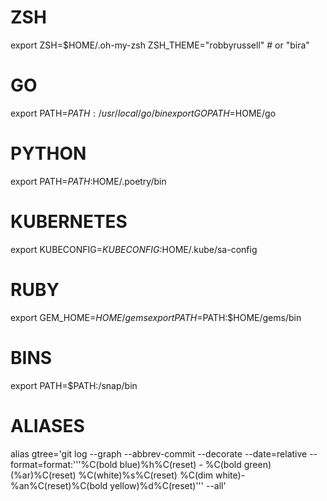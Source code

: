 # ZSH
export ZSH=$HOME/.oh-my-zsh
ZSH_THEME="robbyrussell" # or "bira"

# GO
export PATH=$PATH:/usr/local/go/bin
export GOPATH=$HOME/go

# PYTHON
export PATH=$PATH:$HOME/.poetry/bin

# KUBERNETES
export KUBECONFIG=$KUBECONFIG:$HOME/.kube/sa-config

# RUBY
export GEM_HOME=$HOME/gems
export PATH=$PATH:$HOME/gems/bin

# BINS
export PATH=$PATH:/snap/bin

# ALIASES
alias gtree='git log --graph --abbrev-commit --decorate --date=relative --format=format:'\''%C(bold blue)%h%C(reset) - %C(bold green)(%ar)%C(reset) %C(white)%s%C(reset) %C(dim white)- %an%C(reset)%C(bold yellow)%d%C(reset)'\'' --all'